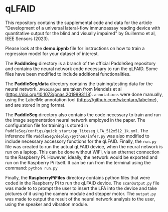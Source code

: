 # qLFAID

This repository contains the supplemental code and data for the article "Development of a universal lateral-flow immunoassay reading device with quantitative output for the blind and visually impaired" by Guillermo et al, IEEE Sensors (2023).

Please look at the **demo.ipynb** file for instructions on how to train a regression model for your dataset of interest.

The **PaddleSeg** directory is a branch of the official PaddleSeg repository and contains the neural network code necessary to run the qLFAID. Some files have been modified to include additional functionalities.

The **PaddleSeg/data** directory contains the training/testing data for the neural network. `JPEGImages` are taken from Mendels et al (https://doi.org/10.1073/pnas.2019893118). `annotations` were done manually, using the LabelMe annotation tool (https://github.com/wkentaro/labelme), and are stored in png format.

The **PaddleSeg** directory also contains the code necessary to train and run the image segmentation neural network employed in the paper. The configuration file for training is stored in `PaddleSeg/configs/quick_start/pp_liteseg_LFA_512x512_1k.yml`. The inference file `PaddleSeg/deploy/python/infer.py` was also modified to include necessary accessory functions for the qLFAID. Finally, the `run.py` file was created to run the actual qLFAID device, when the neural network is run on a laptop. This can be done without WiFi, via an ethernet connection to the Raspberry Pi. However, ideally, the network would be exported and run on the Raspberry Pi itself. It can be run from the terminal using the command: `python run.py`

Finally, the **RaspberryPiFiles** directory contains python files that were coded in the Raspberry Pi to run the qLFAID device. The `scanOutput.py` file was made to to prompt the user to insert the LFA into the device and take pictures of it using the camera module and stepper motor. The `output.py` was made to output the result of the neural network analysis to the user, using the speaker and vibration module.